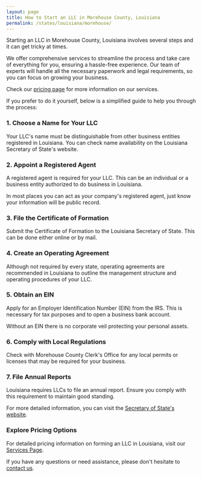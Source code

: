 ```yaml
---
layout: page
title: How to Start an LLC in Morehouse County, Louisiana
permalink: /states/louisiana/morehouse/
---
```


<p>Starting an LLC in Morehouse County, Louisiana involves several steps and it can get tricky at times.</p>

<p>We offer comprehensive services to streamline the process and take care of everything for you, ensuring a hassle-free experience. Our team of experts will handle all the necessary paperwork and legal requirements, so you can focus on growing your business.</p>

<p>Check our <a href="/services/">pricing page</a> for more information on our services.</p>

<p>If you prefer to do it yourself, below is a simplified guide to help you through the process:</p>

<h3>1. Choose a Name for Your LLC</h3>
<p>Your LLC's name must be distinguishable from other business entities registered in Louisiana. You can check name availability on the Louisiana Secretary of State's website.</p>

<h3>2. Appoint a Registered Agent</h3>
<p>A registered agent is required for your LLC. This can be an individual or a business entity authorized to do business in Louisiana.</p>

<p>In most places you can act as your company's registered agent, just know your information will be public record.<p>

<h3>3. File the Certificate of Formation</h3>
<p>Submit the Certificate of Formation to the Louisiana Secretary of State. This can be done either online or by mail.</p>

<h3>4. Create an Operating Agreement</h3>
<p>Although not required by every state, operating agreements are recommended in Louisiana to outline the management structure and operating procedures of your LLC.</p>

<h3>5. Obtain an EIN</h3>
<p>Apply for an Employer Identification Number (EIN) from the IRS. This is necessary for tax purposes and to open a business bank account.</p>

<p>Without an EIN there is no corporate veil protecting your personal assets.</p>

<h3>6. Comply with Local Regulations</h3>
<p>Check with Morehouse County Clerk's Office for any local permits or licenses that may be required for your business.</p>

<h3>7. File Annual Reports</h3>
<p>Louisiana requires LLCs to file an annual report. Ensure you comply with this requirement to maintain good standing.</p>
<p>For more detailed information, you can visit the <a href="{ site.data.resources.state_sos_websites['louisiana'] }" target="_blank">Secretary of State's website</a>.</p>

<h3>Explore Pricing Options</h3>
<p>For detailed pricing information on forming an LLC in Louisiana, visit our <a href="/services/">Services Page</a>.</p>
<p>If you have any questions or need assistance, please don't hesitate to <a href="https://www.businessinitiative.org/contact/" target="_blank">contact us</a>.</p>
